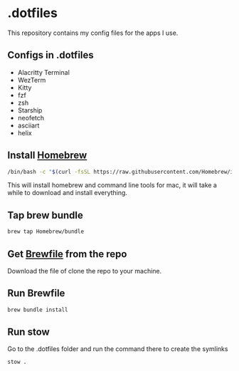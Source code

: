 # .dotfiles

This repository contains my config files for the apps I use.

## Configs in .dotfiles

- Alacritty Terminal
- WezTerm
- Kitty
- fzf
- zsh
- Starship
- neofetch
- asciiart
- helix

## Install [Homebrew](https://brew.sh/)

```bash
/bin/bash -c "$(curl -fsSL https://raw.githubusercontent.com/Homebrew/install/HEAD/install.sh)"
```

This will install homebrew and command line tools for mac, it will take a while to download and install everything.

## Tap brew bundle

```bash
brew tap Homebrew/bundle
```

## Get [Brewfile](https://github.com/f0vela/mydotfiles/blob/main/Brewfile) from the repo

Download the file of clone the repo to your machine.

## Run Brewfile

```bash
brew bundle install
```

## Run stow

Go to the .dotfiles folder and run the command there to create the symlinks

```bash
stow .
```
